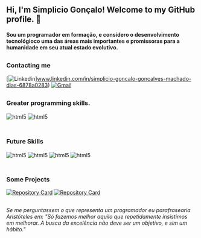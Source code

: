## Hi, I'm Simplicio Gonçalo! Welcome to my GitHub profile. 👋
#### Sou um programador em formação, e considero o desenvolvimento tecnológioco uma das áreas mais importantes e promissoras para a humanidade em seu atual estado evolutivo.
##
### Contacting me
[![Linkedin](https://img.shields.io/badge/LinkedIn-0077B5?style=for-the-badge&logo=linkedin&logoColor=white)]www.linkedin.com/in/simplicio-goncalo-goncalves-machado-dias-6878a0283)
[![Gmail](https://img.shields.io/badge/Gmail-333333?style=for-the-badge&logo=gmail&logoColor=red)](mailto:simplicio.g3@gmail.com)
<!-- [![Instagram](https://img.shields.io/badge/Instagram-E4405F?style=for-the-badge&logo=instagram&logoColor=white)](https://www.instagram.com/simpliciogmd/) -->
##

### Greater programming skills.
<div style="display: inline_block">
    <img align="center" alt="html5" src="https://img.shields.io/badge/Python-3776AB?style=for-the-badge&logo=python&logoColor=white" /> 
    <img align="center" alt="html5" src="https://img.shields.io/badge/Java-ED8B00?style=for-the-badge&logo=openjdk&logoColor=white" />
</div><br/>

##
### Future Skills
<div style="display: inline_block">
    <img align="center" alt="html5" src="https://img.shields.io/badge/MySQL-00000F?style=for-the-badge&logo=mysql&logoColor=white" />
    <img align="center" alt="html5" src="https://img.shields.io/badge/JavaScript-F7DF1E?style=for-the-badge&logo=javascript&logoColor=black" />
    <img align="center" alt="html5" src="https://img.shields.io/badge/HTML5-E34F26?style=for-the-badge&logo=html5&logoColor=white" />
    <img align="center" alt="html5" src="https://img.shields.io/badge/CSS3-1572B6?style=for-the-badge&logo=css3&logoColor=white" />
</div><br/>

##
<!-- ![Top Langs](https://github-readme-stats-git-masterrstaa-rickstaa.vercel.app/api/top-langs/?username=SimplicioDias&layout=compact&bg_color=000&border_color=30A3DC&title_color=E94D5F&text_color=FFF) -->

##
### Some Projects
[![Repository Card](https://github-readme-stats.vercel.app/api/pin/?username=SimplicioDias&repo=dio-lab-open-source&bg_color=000&border_color=30A3DC&show_icons=true&icon_color=30A3DC&title_color=E94D5F&text_color=FFF)](https://github.com/SimplicioDias/dio-lab-open-source)
[![Repository Card](https://github-readme-stats.vercel.app/api/pin/?username=SimplicioDias&repo=MyDOOM-Wolfenstein&bg_color=000&border_color=30A3DC&show_icons=true&icon_color=30A3DC&title_color=E94D5F&text_color=FFF)](https://github.com/SimplicioDias/MyDOOM-Wolfenstein)
##

###### Se me perguntassem o que representa um programador eu parafrasearia Aristóteles em: "Só fazemos melhor aquilo que repetidamente insistimos em melhorar. A busca da excelência não deve ser um objetivo, e sim um hábito."
